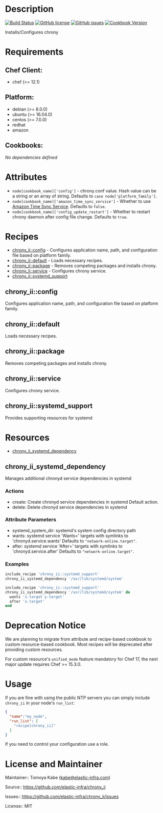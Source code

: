 # Description

[![Build Status](https://travis-ci.org/elastic-infra/chrony_ii.svg?branch=master)](https://travis-ci.org/elastic-infra/chrony_ii) [![GitHub license](https://img.shields.io/github/license/elastic-infra/chrony_ii.svg)](https://github.com/elastic-infra/chrony_ii/blob/master/LICENSE) [![GitHub issues](https://img.shields.io/github/issues/elastic-infra/chrony_ii.svg)](https://github.com/elastic-infra/chrony_ii/issues) [![Cookbook Version](https://img.shields.io/cookbook/v/chrony_ii.svg)](https://supermarket.chef.io/cookbooks/chrony_ii)

Installs/Configures chrony

# Requirements


## Chef Client:

* chef (>= 12.1)

## Platform:

* debian (>= 8.0.0)
* ubuntu (>= 16.04.0)
* centos (>= 7.0.0)
* redhat
* amazon

## Cookbooks:

*No dependencies defined*

# Attributes

* `node[cookbook_name]['config']` - chrony.conf value. Hash value can be a string or an array of string. Defaults to `case node['platform_family']`.
* `node[cookbook_name]['amazon_time_sync_service']` - Whether to use [Amazon Time Sync Service](https://docs.aws.amazon.com/AWSEC2/latest/UserGuide/set-time.html#configure-amazon-time-service). Defaults to `false`.
* `node[cookbook_name]['config_update_restart']` - Whether to restart chrony daemon after config file change. Defaults to `true`.

# Recipes

* [chrony_ii::config](#chrony_iiconfig) - Configures application name, path, and configuration file based on platform family.
* [chrony_ii::default](#chrony_iidefault) - Loads necessary recipes.
* [chrony_ii::package](#chrony_iipackage) - Removes competing packages and installs chrony.
* [chrony_ii::service](#chrony_iiservice) - Configures chrony service.
* [chrony_ii::systemd_support](#chrony_iisystemd_support)

## chrony_ii::config

Configures application name, path, and configuration file based on platform family.

## chrony_ii::default

Loads necessary recipes.

## chrony_ii::package

Removes competing packages and installs chrony.

## chrony_ii::service

Configures chrony service.

## chrony_ii::systemd_support

Provides supporting resources for systemd

# Resources

* [chrony_ii_systemd_dependency](#chrony_ii_systemd_dependency)

## chrony_ii_systemd_dependency

Manages additional chronyd service dependencies in systemd

### Actions

- create: Create chronyd service dependencies in systemd Default action.
- delete: Delete chronyd service dependencies in systemd

### Attribute Parameters

- systemd_system_dir: systemd's system config directory path
- wants: systemd service 'Wants=' targets with symlinks to 'chronyd.service.wants' Defaults to <code>"network-online.target"</code>.
- after: systemd service 'After=' targets with symlinks to 'chronyd.service.after' Defaults to <code>"network-online.target"</code>.

### Examples

```ruby
include_recipe 'chrony_ii::systemd_support'
chrony_ii_systemd_dependency '/usr/lib/systemd/system'
```

```ruby
include_recipe 'chrony_ii::systemd_support'
chrony_ii_systemd_dependency '/usr/lib/systemd/system' do
  wants 'x.target y.target'
  after 'x.target'
end
```

# Deprecation Notice

We are planning to migrate from attribute and recipe-based cookbook to custom resource-based cookbook.
Most recipes will be deprecated after providing custom resources.

For custom resource's `unified_mode` feature mandatory for Chef 17, the next major update requires Chef >= 15.3.0.


# Usage

If you are fine with using the public NTP servers you can simply include `chrony_ii` in your node's `run_list`:

```json
{
  "name":"my_node",
  "run_list": [
    "recipe[chrony_ii]"
  ]
}
```

If you need to control your configuration use a role.


# License and Maintainer

Maintainer:: Tomoya Kabe (<kabe@elastic-infra.com>)

Source:: https://github.com/elastic-infra/chrony_ii

Issues:: https://github.com/elastic-infra/chrony_ii/issues

License:: MIT
